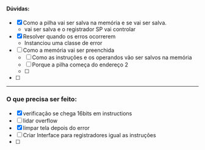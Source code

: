 #### Dúvidas:

- [x] Como a pilha vai ser salva na memória e se vai ser salva.
	- vai ser salva e o registrador SP vai controlar
- [x] Resolver quando os erros ocorrerem
	- Instanciou uma classe de error
- [ ] Como a memória vai ser preenchida
	- [ ] Como as instruções e os operandos vão ser salvos na memória
	- [ ] Porque a pilha começa do endereço 2
	- [ ]  
- [ ]

---
### O que precisa ser feito:
- [x] verificação se chega 16bits em instructions
- [ ] lidar overflow
- [x] limpar tela depois do error 
- [ ] Criar Interface para registradores igual as instruções
- [ ]
